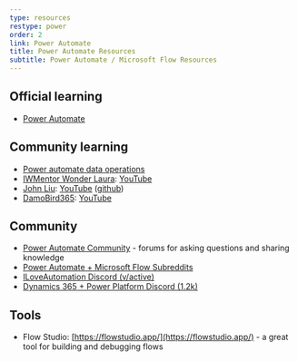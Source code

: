 ```yaml
---
type: resources
restype: power
order: 2
link: Power Automate
title: Power Automate Resources
subtitle: Power Automate / Microsoft Flow Resources
---
```


## Official learning

* [Power Automate](https://learn.microsoft.com/en-us/training/power-automate/)

## Community learning

* [Power automate data operations](https://www.youtube.com/watch?v=qxFx0hqJxj4)
* [IWMentor Wonder Laura](https://www.iwmentor.com/): [YouTube](https://www.youtube.com/c/Wonderlaura/playlists)
* [John Liu](http://johnliu.net): [YouTube](https://www.youtube.com/@JohnLiuNet/videos) ([github](https://github.com/johnnliu))
* [DamoBird365]((https://damobird365.com/)): [YouTube](https://www.youtube.com/c/DamoBird365/playlists)

## Community

* [Power Automate Community](https://powerusers.microsoft.com/) - forums for asking questions and sharing knowledge
* [Power Automate + Microsoft Flow Subreddits](https://www.reddit.com/r/PowerAutomate+MicrosoftFlow/)
* [ILoveAutomation Discord (v/active)](https://discord.com/invite/iloveautomation)
* [Dynamics 365 + Power Platform Discord (1.2k)](//discord.gg/sPSYyYgU39)

## Tools

* Flow Studio: [https://flowstudio.app/](https://flowstudio.app/) - a great tool for building and debugging flows
